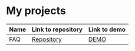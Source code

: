 # My projects

Name | Link to repository | Link to demo
-----|--------------------|-------------
FAQ  | [Repository](https://github.com/unknown-cat/my-projects/tree/master/faq) | [DEMO](https://unknown-cat.github.io/my-projects/faq/) 
